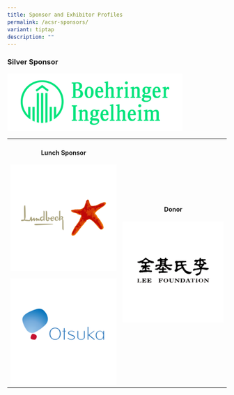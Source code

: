 ```yaml
---
title: Sponsor and Exhibitor Profiles
permalink: /acsr-sponsors/
variant: tiptap
description: ""
---
```

<h3><strong>Silver Sponsor</strong></h3>
<p></p>
<div class="isomer-image-wrapper">
<img style="width: 80%;" height="auto" width="100%" alt="" src="/images/ASCRSponsors/BI2.png">
</div>
<table style="minWidth: 50px">
<colgroup>
<col>
<col>
</colgroup>
<tbody>
<tr>
<th rowspan="1" colspan="1">
<h4><strong>Lunch Sponsor</strong></h4>
<div class="isomer-image-wrapper">
<img style="width: 100%" height="auto" width="100%" alt="" src="/images/ASCRSponsors/Lundbeck_v2.png">
</div>
<p></p>
<div class="isomer-image-wrapper">
<img style="width: 100%" height="auto" width="100%" alt="" src="/images/ASCRSponsors/Otsuka_v2.png">
</div>
</th>
<th rowspan="1" colspan="1">
<h4><strong>Donor</strong></h4>
<div class="isomer-image-wrapper">
<img style="width: 100%" height="auto" width="100%" alt="" src="/images/ASCRSponsors/LeeFoundation_v2.png">
</div>
<p></p>
</th>
</tr>
</tbody>
</table>
<p></p>